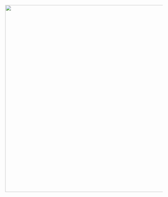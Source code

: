 <p align="center"><img src="https://i.pinimg.com/564x/41/4b/fa/414bfa17a929599fcfac4ce727843bc5.jpg" width="600px"> </p>

<!--
**HEX4GRAM/hex4gram** is a ✨ _special_ ✨ repository because its `README.md` (this file) appears on your GitHub profile.

Here are some ideas to get you started:

- 🔭 I’m currently working on ...
- 🌱 I’m currently learning ...
- 👯 I’m looking to collaborate on ...
- 🤔 I’m looking for help with ...
- 💬 Ask me about ...
- 📫 How to reach me: ...
- 😄 Pronouns: ...
- ⚡ Fun fact: ...
-->
